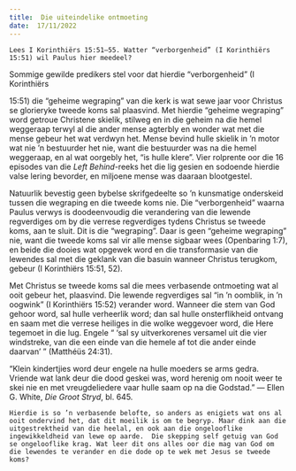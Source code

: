 ```yaml
---
title:  Die uiteindelike ontmoeting
date:  17/11/2022
---
```


`Lees I Korinthiërs 15:51–55. Watter “verborgenheid” (I Korinthiërs 15:51) wil Paulus hier meedeel?`

Sommige gewilde predikers stel voor dat hierdie “verborgenheid” (I Korinthiërs

15:51) die “geheime wegraping” van die kerk is wat sewe jaar voor Christus se glorieryke tweede koms sal plaasvind. Met hierdie “geheime wegraping” word getroue Christene skielik, stilweg en in die geheim na die hemel weggeraap terwyl al die ander mense agterbly en wonder wat met die mense gebeur het wat verdwyn het. Mense bevind hulle skielik in ’n motor wat nie ’n bestuurder het nie, want die bestuurder was na die hemel weggeraap, en al wat oorgebly het, “is hulle klere”.  Vier rolprente oor die 16 episodes van die _Left Behind_-reeks het die lig gesien en sodoende hierdie valse lering bevorder, en miljoene mense was daaraan blootgestel.

Natuurlik bevestig geen bybelse skrifgedeelte so ’n kunsmatige onderskeid tussen die wegraping en die tweede koms nie. Die “verborgenheid” waarna Paulus verwys is doodeenvoudig die verandering van die lewende regverdiges om by die verrese regverdiges tydens Christus se tweede koms, aan te sluit. Dit is die “wegraping”. Daar is geen “geheime wegraping” nie, want die tweede koms sal vir alle mense sigbaar wees (Openbaring 1:7), en beide die dooies wat opgewek word en die transformasie van die lewendes sal met die geklank van die basuin wanneer Christus terugkom, gebeur (I Korinthiërs 15:51, 52).

Met Christus se tweede koms sal die mees verbasende ontmoeting wat al ooit gebeur het, plaasvind. Die lewende regverdiges sal “in ’n oomblik, in ’n oogwink” (I Korinthiërs 15:52) verander word. Wanneer die stem van God gehoor word, sal hulle verheerlik word; dan sal hulle onsterflikheid ontvang en saam met die verrese heiliges in die wolke weggevoer word, die Here tegemoet in die lug. Engele “ ‘sal sy uitverkorenes versamel uit die vier windstreke, van die een einde van die hemele af tot die ander einde daarvan’ ” (Matthéüs 24:31).

“Klein kindertjies word deur engele na hulle moeders se arms gedra. Vriende wat lank deur die dood geskei was, word herenig om nooit weer te skei nie en met vreugdeliedere vaar hulle saam op na die Godstad.” — Ellen G. White, _Die Groot Stryd_, bl. 645.

`Hierdie is so ’n verbasende belofte, so anders as enigiets wat ons al ooit ondervind het, dat dit moeilik is om te begryp. Maar dink aan die uitgestrektheid van die heelal, en ook aan die ongelooflike ingewikkeldheid van lewe op aarde.  Die skepping self getuig van God se ongelooflike krag. Wat leer dit ons alles oor die mag van God om die lewendes te verander en die dode op te wek met Jesus se tweede koms?`